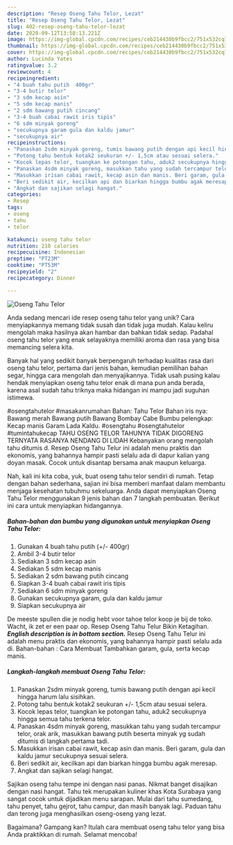 ```yaml
---
description: "Resep Oseng Tahu Telor, Lezat"
title: "Resep Oseng Tahu Telor, Lezat"
slug: 402-resep-oseng-tahu-telor-lezat
date: 2020-09-12T13:58:13.221Z
image: https://img-global.cpcdn.com/recipes/ceb214430b9fbcc2/751x532cq70/oseng-tahu-telor-foto-resep-utama.jpg
thumbnail: https://img-global.cpcdn.com/recipes/ceb214430b9fbcc2/751x532cq70/oseng-tahu-telor-foto-resep-utama.jpg
cover: https://img-global.cpcdn.com/recipes/ceb214430b9fbcc2/751x532cq70/oseng-tahu-telor-foto-resep-utama.jpg
author: Lucinda Yates
ratingvalue: 3.2
reviewcount: 4
recipeingredient:
- "4 buah tahu putih  400gr"
- "3-4 butir telor"
- "3 sdm kecap asin"
- "5 sdm kecap manis"
- "2 sdm bawang putih cincang"
- "3-4 buah cabai rawit iris tipis"
- "6 sdm minyak goreng"
- "secukupnya garam gula dan kaldu jamur"
- "secukupnya air"
recipeinstructions:
- "Panaskan 2sdm minyak goreng, tumis bawang putih dengan api kecil hingga harum lalu sisihkan."
- "Potong tahu bentuk kotak2 seukuran +/- 1,5cm atau sesuai selera."
- "Kocok lepas telor, tuangkan ke potongan tahu, aduk2 secukupnya hingga semua tahu terkena telor."
- "Panaskan 4sdm minyak goreng, masukkan tahu yang sudah tercampur telor, orak arik, masukkan bawang putih beserta minyak yg sudah ditumis di langkah pertama tadi."
- "Masukkan irisan cabai rawit, kecap asin dan manis. Beri garam, gula dan kaldu jamur secukupnya sesuai selera."
- "Beri sedikit air, kecilkan api dan biarkan hingga bumbu agak meresap."
- "Angkat dan sajikan selagi hangat."
categories:
- Resep
tags:
- oseng
- tahu
- telor

katakunci: oseng tahu telor 
nutrition: 210 calories
recipecuisine: Indonesian
preptime: "PT23M"
cooktime: "PT53M"
recipeyield: "2"
recipecategory: Dinner

---
```



![Oseng Tahu Telor](https://img-global.cpcdn.com/recipes/ceb214430b9fbcc2/751x532cq70/oseng-tahu-telor-foto-resep-utama.jpg)

Anda sedang mencari ide resep oseng tahu telor yang unik? Cara menyiapkannya memang tidak susah dan tidak juga mudah. Kalau keliru mengolah maka hasilnya akan hambar dan bahkan tidak sedap. Padahal oseng tahu telor yang enak selayaknya memiliki aroma dan rasa yang bisa memancing selera kita.

Banyak hal yang sedikit banyak berpengaruh terhadap kualitas rasa dari oseng tahu telor, pertama dari jenis bahan, kemudian pemilihan bahan segar, hingga cara mengolah dan menyajikannya. Tidak usah pusing kalau hendak menyiapkan oseng tahu telor enak di mana pun anda berada, karena asal sudah tahu triknya maka hidangan ini mampu jadi suguhan istimewa.

#osengtahutelor #masakanrumahan Bahan: Tahu Telor Bahan iris nya: Bawang merah Bawang putih Bawang Bombay Cabe Bumbu pelengkap: Kecap manis Garam Lada Kaldu. #osengtahu #osengtahutelor #tumintahukecap TAHU OSENG TELOR TAHUNYA TIDAK DIGORENG TERNYATA RASANYA NENDANG DI LIDAH Kebanyakan orang mengolah tahu ditumis d. Resep Oseng Tahu Telur ini adalah menu praktis dan ekonomis, yang bahannya hampir pasti selalu ada di dapur kalian yang doyan masak. Cocok untuk disantap bersama anak maupun keluarga.


Nah, kali ini kita coba, yuk, buat oseng tahu telor sendiri di rumah. Tetap dengan bahan sederhana, sajian ini bisa memberi manfaat dalam membantu menjaga kesehatan tubuhmu sekeluarga. Anda dapat menyiapkan Oseng Tahu Telor menggunakan 9 jenis bahan dan 7 langkah pembuatan. Berikut ini cara untuk menyiapkan hidangannya.

<!--inarticleads1-->

##### Bahan-bahan dan bumbu yang digunakan untuk menyiapkan Oseng Tahu Telor:

1. Gunakan 4 buah tahu putih (+/- 400gr)
1. Ambil 3-4 butir telor
1. Sediakan 3 sdm kecap asin
1. Sediakan 5 sdm kecap manis
1. Sediakan 2 sdm bawang putih cincang
1. Siapkan 3-4 buah cabai rawit iris tipis
1. Sediakan 6 sdm minyak goreng
1. Gunakan secukupnya garam, gula dan kaldu jamur
1. Siapkan secukupnya air


De meeste spullen die je nodig hebt voor tahoe telor koop je bij de toko. Wacht, ik zet er een paar op. Resep Oseng Tahu Telur Bikin Ketagihan. ***English description is in bottom section.*** Resep Oseng Tahu Telur ini adalah menu praktis dan ekonomis, yang bahannya hampir pasti selalu ada di. Bahan-bahan : Cara Membuat Tambahkan garam, gula, serta kecap manis. 

<!--inarticleads2-->

##### Langkah-langkah membuat Oseng Tahu Telor:

1. Panaskan 2sdm minyak goreng, tumis bawang putih dengan api kecil hingga harum lalu sisihkan.
1. Potong tahu bentuk kotak2 seukuran +/- 1,5cm atau sesuai selera.
1. Kocok lepas telor, tuangkan ke potongan tahu, aduk2 secukupnya hingga semua tahu terkena telor.
1. Panaskan 4sdm minyak goreng, masukkan tahu yang sudah tercampur telor, orak arik, masukkan bawang putih beserta minyak yg sudah ditumis di langkah pertama tadi.
1. Masukkan irisan cabai rawit, kecap asin dan manis. Beri garam, gula dan kaldu jamur secukupnya sesuai selera.
1. Beri sedikit air, kecilkan api dan biarkan hingga bumbu agak meresap.
1. Angkat dan sajikan selagi hangat.


Sajikan oseng tahu tempe ini dengan nasi panas. Nikmat banget disajikan dengan nasi hangat. Tahu tek merupakan kuliner khas Kota Surabaya yang sangat cocok untuk dijadikan menu sarapan. Mulai dari tahu sumedang, tahu penyet, tahu gejrot, tahu campur, dan masih banyak lagi. Paduan tahu dan terong juga menghasilkan oseng-oseng yang lezat. 

Bagaimana? Gampang kan? Itulah cara membuat oseng tahu telor yang bisa Anda praktikkan di rumah. Selamat mencoba!
